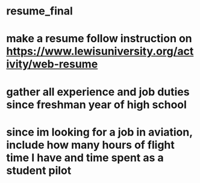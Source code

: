 # resume_final
# make a resume follow instruction on https://www.lewisuniversity.org/activity/web-resume
# gather all experience and job duties since freshman year of high school
# since im looking for a job in aviation, include how many hours of flight time I have and time spent as a student pilot
